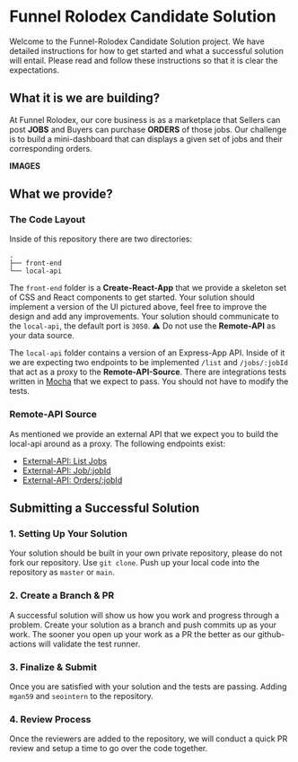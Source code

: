 # Funnel Rolodex Candidate Solution

Welcome to the Funnel-Rolodex Candidate Solution project.  We have detailed instructions for how to get started and what a successful solution will entail.  Please read and follow these instructions so that it is clear the expectations.

## What it is we are building?

At Funnel Rolodex, our core business is as a marketplace that Sellers can post __JOBS__ and Buyers can purchase __ORDERS__ of those jobs.  Our challenge is to build a mini-dashboard that can displays a given set of jobs and their corresponding orders.

__IMAGES__

## What we provide?

### The Code Layout

Inside of this repository there are two directories:

```shell
.
├── front-end
└── local-api
```

The `front-end` folder is a __Create-React-App__ that we provide a skeleton set of CSS and React components to get started.  Your solution should implement a version of the UI pictured above, feel free to improve the design and add any improvements.  Your solution should communicate to the `local-api`, the default port is `3050`.  :warning: Do not use the __Remote-API__ as your data source.

The `local-api` folder contains a version of an Express-App API.  Inside of it we are expecting two endpoints to be implemented `/list` and `/jobs/:jobId` that act as a proxy to the __Remote-API-Source__.  There are integrations tests written in [Mocha](https://mochajs.org/) that we expect to pass.  You should not have to modify the tests.

### Remote-API Source

As mentioned we provide an external API that we expect you to build the local-api around as a proxy.  The following endpoints exist:

- [External-API: List Jobs](https://takehome-remote-source-api.herokuapp.com/list)
- [External-API: Job/:jobId ](https://takehome-remote-source-api.herokuapp.com/job/3)
- [External-API: Orders/:jobId ](https://takehome-remote-source-api.herokuapp.com/orders/3)

## Submitting a Successful Solution

### 1. Setting Up Your Solution

Your solution should be built in your own private repository, please do not fork our repository.  Use `git clone`.  Push up your local code into the repository as `master` or `main`.

### 2. Create a Branch & PR

A successful solution will show us how you work and progress through a problem.  Create your solution as a branch and push commits up as your work. The sooner you open up your work as a PR the better as our github-actions will validate the test runner.  

### 3. Finalize & Submit

Once you are satisfied with your solution and the tests are passing.  Adding `mgan59` and `seointern` to the repository.

### 4. Review Process

Once the reviewers are added to the repository, we will conduct a quick PR review and setup a time to go over the code together.